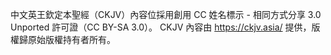 中文英王欽定本聖經（CKJV）內容位採用創用 CC 姓名標示 - 相同方式分享 3.0 Unported 許可證（CC BY-SA 3.0）。
CKJV 內容由 https://ckjv.asia/ 提供，版權歸原始版權持有者所有。
